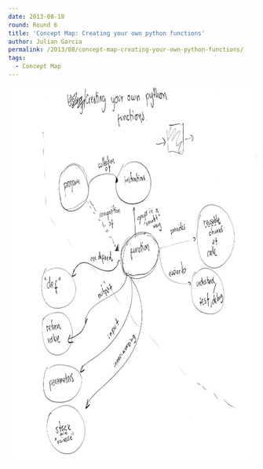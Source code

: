 ```yaml
---
date: 2013-08-18
round: Round 6
title: 'Concept Map: Creating your own python functions'
author: Julian Garcia
permalink: /2013/08/concept-map-creating-your-own-python-functions/
tags:
  - Concept Map
---
```

<p style="text-align: center;">
  <a href="/uploads/2013/08/concept_map_julian_garcia_function.jpg"><img class="aligncenter size-full wp-image-3934" alt="concept_map_julian_garcia_function" src="/uploads/2013/08/concept_map_julian_garcia_function.jpg" width="1024" height="768" /></a>
</p>
